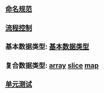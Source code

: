 ## [命名规范](命名规范.md)

## [流程控制](流程控制.md)

## 基本数据类型: [基本数据类型](基本数据类型.md)

## 复合数据类型: [array](复合数据类型/array.md) [slice](复合数据类型/slice.md) [map](复合数据类型/map.md)

## [单元测试](单元测试.md)
